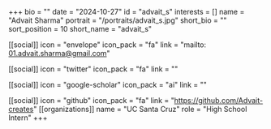 +++
bio = "" 
date = "2024-10-27" 
id = "advait_s" 
interests = [] 
name = "Advait Sharma" 
portrait = "/portraits/advait_s.jpg" 
short_bio = "" 
sort_position = 10
 short_name = "advait_s" 

[[social]] 
    icon = "envelope" 
    icon_pack = "fa" 
    link = "mailto: 01.advait.sharma@gmail.com"

 [[social]] 
    icon = "twitter" 
    icon_pack = "fa" 
    link = "" 

[[social]] 
    icon = "google-scholar" 
    icon_pack = "ai" 
    link = "" 

[[social]] 
    icon = "github" 
    icon_pack = "fa" 
    link = "https://github.com/Advait-creates" 
[[organizations]] 
     name = "UC Santa Cruz" 
      role = "High School Intern" 
+++

